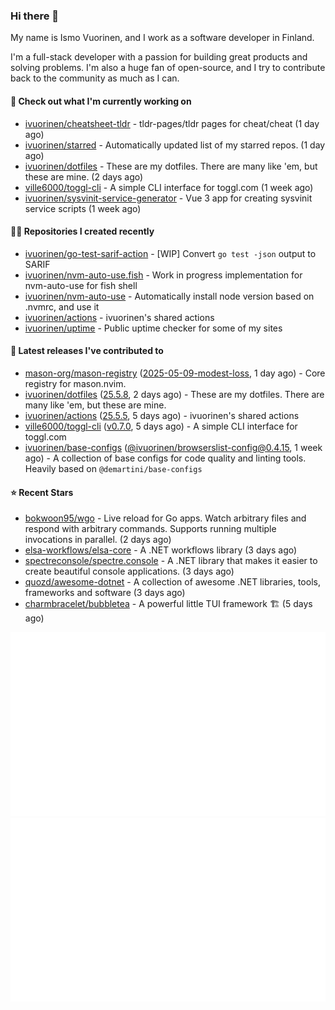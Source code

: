 
### Hi there 👋

My name is Ismo Vuorinen, and I work as a software developer in Finland.

I'm a full-stack developer with a passion for building great products and solving problems.
I'm also a huge fan of open-source, and I try to contribute back to the community as much as I can.

#### 👷 Check out what I'm currently working on

- [ivuorinen/cheatsheet-tldr](https://github.com/ivuorinen/cheatsheet-tldr) - tldr-pages/tldr pages for cheat/cheat (1 day ago)
- [ivuorinen/starred](https://github.com/ivuorinen/starred) - Automatically updated list of my starred repos. (1 day ago)
- [ivuorinen/dotfiles](https://github.com/ivuorinen/dotfiles) - These are my dotfiles. There are many like &#39;em, but these are mine. (2 days ago)
- [ville6000/toggl-cli](https://github.com/ville6000/toggl-cli) - A simple CLI interface for toggl.com (1 week ago)
- [ivuorinen/sysvinit-service-generator](https://github.com/ivuorinen/sysvinit-service-generator) - Vue 3 app for creating sysvinit service scripts (1 week ago)

#### 👨‍💻 Repositories I created recently

- [ivuorinen/go-test-sarif-action](https://github.com/ivuorinen/go-test-sarif-action) - [WIP] Convert `go test -json` output to SARIF
- [ivuorinen/nvm-auto-use.fish](https://github.com/ivuorinen/nvm-auto-use.fish) - Work in progress implementation for nvm-auto-use for fish shell
- [ivuorinen/nvm-auto-use](https://github.com/ivuorinen/nvm-auto-use) - Automatically install node version based on .nvmrc, and use it
- [ivuorinen/actions](https://github.com/ivuorinen/actions) - ivuorinen&#39;s shared actions
- [ivuorinen/uptime](https://github.com/ivuorinen/uptime) - Public uptime checker for some of my sites

#### 🚀 Latest releases I've contributed to

- [mason-org/mason-registry](https://github.com/mason-org/mason-registry) ([2025-05-09-modest-loss](https://github.com/mason-org/mason-registry/releases/tag/2025-05-09-modest-loss), 1 day ago) - Core registry for mason.nvim.
- [ivuorinen/dotfiles](https://github.com/ivuorinen/dotfiles) ([25.5.8](https://github.com/ivuorinen/dotfiles/releases/tag/25.5.8), 2 days ago) - These are my dotfiles. There are many like &#39;em, but these are mine.
- [ivuorinen/actions](https://github.com/ivuorinen/actions) ([25.5.5](https://github.com/ivuorinen/actions/releases/tag/25.5.5), 5 days ago) - ivuorinen&#39;s shared actions
- [ville6000/toggl-cli](https://github.com/ville6000/toggl-cli) ([v0.7.0](https://github.com/ville6000/toggl-cli/releases/tag/v0.7.0), 5 days ago) - A simple CLI interface for toggl.com
- [ivuorinen/base-configs](https://github.com/ivuorinen/base-configs) ([@ivuorinen/browserslist-config@0.4.15](https://github.com/ivuorinen/base-configs/releases/tag/%40ivuorinen/browserslist-config%400.4.15), 1 week ago) - A collection of base configs for code quality and linting tools. Heavily based on `@demartini/base-configs`

#### ⭐ Recent Stars

- [bokwoon95/wgo](https://github.com/bokwoon95/wgo) - Live reload for Go apps. Watch arbitrary files and respond with arbitrary commands. Supports running multiple invocations in parallel. (2 days ago)
- [elsa-workflows/elsa-core](https://github.com/elsa-workflows/elsa-core) - A .NET workflows library (3 days ago)
- [spectreconsole/spectre.console](https://github.com/spectreconsole/spectre.console) - A .NET library that makes it easier to create beautiful console applications. (3 days ago)
- [quozd/awesome-dotnet](https://github.com/quozd/awesome-dotnet) - A collection of awesome .NET libraries, tools, frameworks and software (3 days ago)
- [charmbracelet/bubbletea](https://github.com/charmbracelet/bubbletea) - A powerful little TUI framework 🏗 (5 days ago)



<picture>
  <source srcset="https://raw.githubusercontent.com/ivuorinen/github-stats/master/generated/overview.svg#gh-dark-mode-only" media="(prefers-color-scheme: dark)" />
  <img src="https://raw.githubusercontent.com/ivuorinen/github-stats/master/generated/overview.svg#gh-light-mode-only" alt="Overview of my activity" />
</picture>
<picture>
  <source srcset="https://raw.githubusercontent.com/ivuorinen/github-stats/master/generated/languages.svg#gh-dark-mode-only" media="(prefers-color-scheme: dark)" />
  <img src="https://raw.githubusercontent.com/ivuorinen/github-stats/master/generated/languages.svg#gh-light-mode-only" alt="Languages I have been using" />
</picture>


